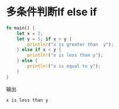 # 多条件判断If else if

```rust
fn main() {
    let x = 2;
    let y = 5; if x > y {
        println!("x is greater than  y");
    } else if x < y {
        println!("x is less than y");
    } else {
        println!("x is equal to y");
    }
}
```
输出
```
x is less than y
```